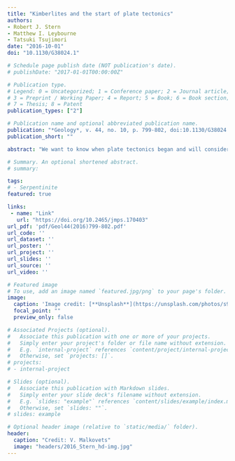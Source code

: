 ```yaml
---
title: "Kimberlites and the start of plate tectonics"
authors:
- Robert J. Stern
- Matthew I. Leybourne
- Tatsuki Tsujimori
date: "2016-10-01"
doi: "10.1130/G38024.1"

# Schedule page publish date (NOT publication's date).
# publishDate: "2017-01-01T00:00:00Z"

# Publication type.
# Legend: 0 = Uncategorized; 1 = Conference paper; 2 = Journal article;
# 3 = Preprint / Working Paper; 4 = Report; 5 = Book; 6 = Book section;
# 7 = Thesis; 8 = Patent
publication_types: ["2"]

# Publication name and optional abbreviated publication name.
publication: "*Geology*, v. 44, no. 10, p. 799-802, doi:10.1130/G38024.1"
publication_short: ""

abstract: "We want to know when plate tectonics began and will consider any important Earth feature that shows significant temporal evolution. Kimberlites, the primary source of diamonds, are rare igneous features. We analyze their distribution throughout Earth history; most are young (∼95% are younger than 0.75 Ga), but rare examples are found as far back as the Archean (older than 2.5 Ga). Although there are differing explanations for this age asymmetry (lack of preservation, lack of exposure, fewer mantle plumes, or lack of old thick lithosphere in the Archean and Proterozoic), we suggest that kimberlite eruptions are a consequence of modern-style plate tectonics, in particular subduction of hydrated oceanic crust and sediments deep into the mantle. This recycling since the onset of modern-style plate tectonics ca. 1 Ga has massively increased mantle CO2 and H2O contents, leading to the rapid and explosive ascent of diamond-bearing kimberlite magmas. The age distribution of kimberlites, combined with other large-scale tectonic indicators that are prevalent only in the past ∼1 Ga (blueschists, glaucophane-bearing eclogites; coesite- or diamond-bearing ultrahigh-pressure metamorphic rocks; lawsonite-bearing metamorphic rocks; and jadeitites), indicates that plate tectonics, as observed today, has only operated for <25% of Earth history."

# Summary. An optional shortened abstract.
# summary: 

tags: 
# - Serpentinite
featured: true

links:
 - name: "Link"
   url: "https://doi.org/10.2465/jmps.170403"
url_pdf: 'pdf/Geol44(2016)799-802.pdf'
url_code: ''
url_dataset: ''
url_poster: ''
url_project: ''
url_slides: ''
url_source: ''
url_video: ''

# Featured image
# To use, add an image named `featured.jpg/png` to your page's folder. 
image: 
  caption: 'Image credit: [**Unsplash**](https://unsplash.com/photos/s9CC2SKySJM)'
  focal_point: ""
  preview_only: false

# Associated Projects (optional).
#   Associate this publication with one or more of your projects.
#   Simply enter your project's folder or file name without extension.
#   E.g. `internal-project` references `content/project/internal-project/index.md`.
#   Otherwise, set `projects: []`.
# projects:
# - internal-project

# Slides (optional).
#   Associate this publication with Markdown slides.
#   Simply enter your slide deck's filename without extension.
#   E.g. `slides: "example"` references `content/slides/example/index.md`.
#   Otherwise, set `slides: ""`.
# slides: example

# Optional header image (relative to `static/media/` folder).
header:
  caption: "Credit: V. Malkovets"
  image: "headers/2016_Stern_hd-img.jpg"
---
```

